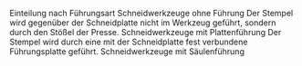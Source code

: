 Einteilung nach Führungsart
	 Schneidwerkzeuge ohne Führung
		Der Stempel wird gegenüber der Schneidplatte nicht im Werkzeug geführt, sondern durch den Stößel der Presse.
	Schneidwerkzeuge mit Plattenführung
		Der Stempel wird durch eine mit der Schneidplatte fest verbundene Führungsplatte geführt. 
	Schneidwerkzeuge mit Säulenführung
		